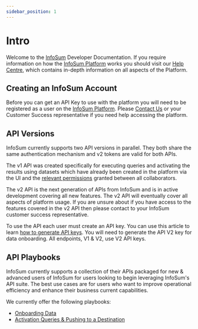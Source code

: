 ```yaml
---
sidebar_position: 1
---
```

# Intro

Welcome to the [InfoSum](https://www.infosum.com) Developer Documentation. If you require information on how the [InfoSum Platform](https://www.platform.infosum.com) works you should visit our [Help Centre](https://support.infosum.com), which contains in-depth information on all aspects of the Platform.

## Creating an InfoSum Account

Before you can get an API Key to use with the platform you will need to be registered as a user on the [InfoSum Platform](https://www.platform.infosum.com). Please [Contact Us](https://www.infosum.com/company/contact) or your Customer Success representative if you need help accessing the platform.

## API Versions

InfoSum currently supports two API versions in parallel. They both share the same authentication mechanism and v2 tokens are valid for both APIs.

The v1 API was created specifically for executing queries and activating the results using datasets which have already been created in the platform via the UI and the [relevant permissions](https://support.infosum.com/hc/en-us/articles/360019049798-Permissions-overview) granted between all collaborators.

The v2 API is the next generation of APIs from InfoSum and is in active development covering all new features. The v2 API will eventually cover all aspects of platform usage. If you are unsure about if you have access to the features covered in the v2 API then please contact to your InfoSum customer success representative.

To use the API each user must create an API key. You can use this article to learn [how to generate API keys](https://support.infosum.com/hc/en-us/articles/360018850497-Accessing-the-API#h_01JBBT9BG3D0V2AFWGDBJT9YYF). You will need to generate the API V2 key for data onboarding. All endpoints, V1 & V2, use V2 API keys.

## API Playbooks

InfoSum currently supports a collection of their APIs packaged for new & advanced users of InfoSum for users looking to begin leveraging InfoSum's API suite. The best use cases are for users who want to improve operational efficiency and enhance their business current capabilities.

We currently offer the following playbooks:

- [Onboarding Data](https://infosum.github.io/infosum-docs/api/Onboarding)
- [Activation Queries & Pushing to a Destination](https://infosum.github.io/infosum-docs/api/ActivationDestination)
